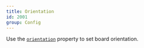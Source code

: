 ```yaml
---
title: Orientation
id: 2001
group: Config
---
```


Use the <a href="docs.html#config:orientation"><code class="js plain">orientation</code></a> property to set board orientation.
